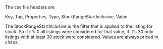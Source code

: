 The csv file headers are

Key, Tag, Properties, Type, StockRangeStartInclusive, Value

The StockRangeStartInclusive is the filter that is applied to the listing for stock. So if it's 0 all listings were considered for that value, if it's 30 only listings with at least 30 stock were considered. Values are always priced in chaos.
